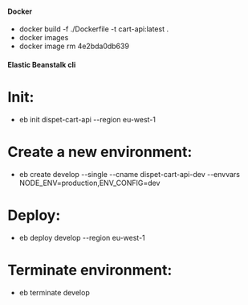 #### Docker
* docker build -f ./Dockerfile -t cart-api:latest .
* docker images
* docker image rm 4e2bda0db639


#### Elastic Beanstalk cli
# Init:
* eb init dispet-cart-api --region eu-west-1
# Create a new environment:
* eb create develop --single --cname dispet-cart-api-dev --envvars NODE_ENV=production,ENV_CONFIG=dev
# Deploy:
* eb deploy develop --region eu-west-1
# Terminate environment:
* eb terminate develop

